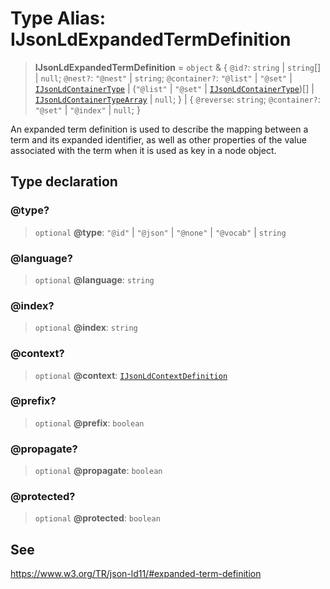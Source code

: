 # Type Alias: IJsonLdExpandedTermDefinition

> **IJsonLdExpandedTermDefinition** = `object` & \{ `@id?`: `string` \| `string`[] \| `null`; `@nest?`: `"@nest"` \| `string`; `@container?`: `"@list"` \| `"@set"` \| [`IJsonLdContainerType`](IJsonLdContainerType.md) \| (`"@list"` \| `"@set"` \| [`IJsonLdContainerType`](IJsonLdContainerType.md))[] \| [`IJsonLdContainerTypeArray`](IJsonLdContainerTypeArray.md) \| `null`; \} \| \{ `@reverse`: `string`; `@container?`: `"@set"` \| `"@index"` \| `null`; \}

An expanded term definition is used to describe the mapping between a term
and its expanded identifier, as well as other properties of the value
associated with the term when it is used as key in a node object.

## Type declaration

### @type?

> `optional` **@type**: `"@id"` \| `"@json"` \| `"@none"` \| `"@vocab"` \| `string`

### @language?

> `optional` **@language**: `string`

### @index?

> `optional` **@index**: `string`

### @context?

> `optional` **@context**: [`IJsonLdContextDefinition`](../interfaces/IJsonLdContextDefinition.md)

### @prefix?

> `optional` **@prefix**: `boolean`

### @propagate?

> `optional` **@propagate**: `boolean`

### @protected?

> `optional` **@protected**: `boolean`

## See

https://www.w3.org/TR/json-ld11/#expanded-term-definition
